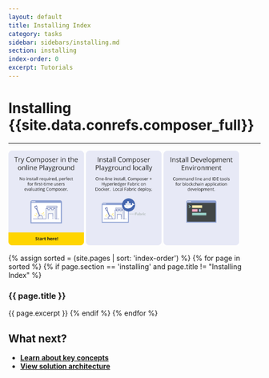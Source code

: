 ```yaml
---
layout: default
title: Installing Index
category: tasks
sidebar: sidebars/installing.md
section: installing
index-order: 0
excerpt: Tutorials
---
```


# Installing {{site.data.conrefs.composer_full}}

---

<a href="../installing/getting-started-with-playground.html"><img src='../assets/img/Install01.svg' width="30%"/></a> <a href="../installing/using-playground-locally.html"><img src='../assets/img/Install02.svg' width="30%"/></a> <a href="../installing/development-tools.html"><img src='../assets/img/Install03.svg' width="30%"/></a>

{% assign sorted = (site.pages | sort: 'index-order') %}
{% for page in sorted %}
{% if page.section == 'installing' and page.title != "Installing Index" %}
### {{ page.title }}
{{ page.excerpt }}
{% endif %}
{% endfor %}

## What next?

* [**Learn about key concepts**](../introduction/key-concepts.html)
* [**View solution architecture**](../introduction/solution-architecture.html)
